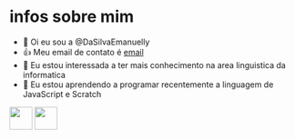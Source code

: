 # infos sobre mim

- 👋 Oi eu sou a @DaSilvaEmanuelly
- 👍 Meu email de contato é [email](emanuellyp385@gmail.com)
- 👀 Eu estou interessada a ter mais conhecimento na area linguistica da informatica
- 🌱 Eu estou aprendendo a programar recentemente a linguagem de JavaScript e Scratch

<img src="https://cdn.jsdelivr.net/gh/devicons/devicon/icons/java/java-original.svg" width="40" height="40"/> <img src="https://cdn.jsdelivr.net/gh/devicons/devicon/icons/linux/linux-original.svg" width="40" height="40"/>

